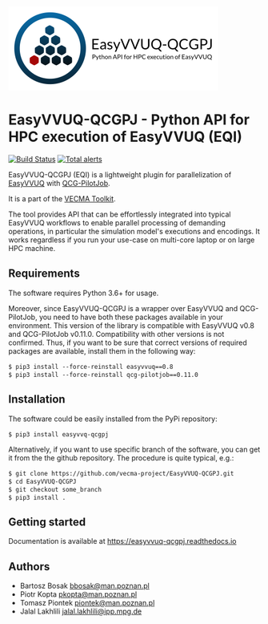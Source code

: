 ![](docs/images/eqi-logo-h.png)

# EasyVVUQ-QCGPJ - Python API for HPC execution of EasyVVUQ (EQI)

[![Build Status](https://travis-ci.com/vecma-project/EasyVVUQ-QCGPJ.svg?branch=master)](https://travis-ci.com/vecma-project/EasyVVUQ-QCGPJ)
[![Total alerts](https://img.shields.io/lgtm/alerts/g/vecma-project/EasyVVUQ-QCGPJ.svg?logo=lgtm&logoWidth=18)](https://lgtm.com/projects/g/vecma-project/EasyVVUQ-QCGPJ/alerts/)

EasyVVUQ-QCGPJ (EQI) is a lightweight plugin for parallelization of [EasyVVUQ](https://github.com/UCL-CCS/EasyVVUQ)
with [QCG-PilotJob](https://github.com/vecma-project/QCG-PilotJob).

It is a part of the [VECMA Toolkit](http://www.vecma-toolkit.eu).

The tool provides API that can be effortlessly integrated into typical EasyVVUQ workflows to enable parallel processing
of demanding operations, in particular the simulation model's executions and encodings.
It works regardless if you run your use-case on multi-core laptop or on large HPC machine.


## Requirements

The software requires Python 3.6+ for usage.

Moreover, since EasyVVUQ-QCGPJ is a wrapper over EasyVVUQ and QCG-PilotJob, you need to have
both these packages available in your environment. This version of the library is compatible with 
EasyVVUQ v0.8 and QCG-PilotJob v0.11.0. Compatibility with other versions is not confirmed.
Thus, if you want to be sure that correct versions of required packages are available, 
install them in the following way:
```
$ pip3 install --force-reinstall easyvvuq==0.8
$ pip3 install --force-reinstall qcg-pilotjob==0.11.0
```

## Installation

The software could be easily installed from the PyPi repository:
```
$ pip3 install easyvvq-qcgpj
```

Alternatively, if you want to use specific branch of the software, 
you can get it from the the github repository. The procedure is quite typical, e.g.:

```
$ git clone https://github.com/vecma-project/EasyVVUQ-QCGPJ.git
$ cd EasyVVUQ-QCGPJ
$ git checkout some_branch
$ pip3 install .
```

## Getting started
Documentation is available at https://easyvvuq-qcgpj.readthedocs.io

## Authors
* Bartosz Bosak <bbosak@man.poznan.pl>
* Piotr Kopta <pkopta@man.poznan.pl>
* Tomasz Piontek <piontek@man.poznan.pl>
* Jalal Lakhlili <jalal.lakhlili@ipp.mpg.de>